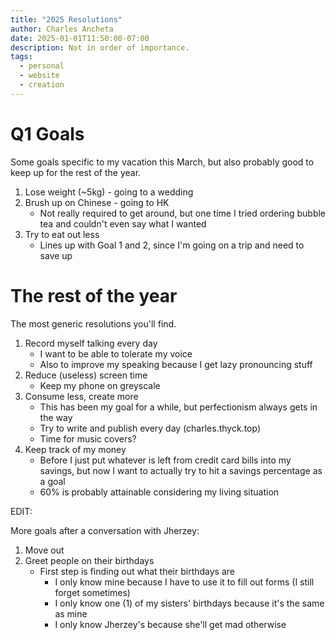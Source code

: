 ```yaml
---
title: "2025 Resolutions"
author: Charles Ancheta
date: 2025-01-01T11:50:00-07:00
description: Not in order of importance.
tags:
  - personal
  - website
  - creation
---
```


# Q1 Goals

Some goals specific to my vacation this March, but also probably good to keep up
for the rest of the year.

1. Lose weight (~5kg) - going to a wedding
2. Brush up on Chinese - going to HK
   - Not really required to get around, but one time I tried ordering bubble tea
     and couldn't even say what I wanted
3. Try to eat out less
   - Lines up with Goal 1 and 2, since I'm going on a trip and need to save up

# The rest of the year

The most generic resolutions you'll find.

1. Record myself talking every day
   - I want to be able to tolerate my voice
   - Also to improve my speaking because I get lazy pronouncing stuff
2. Reduce (useless) screen time
   - Keep my phone on greyscale
3. Consume less, create more
   - This has been my goal for a while, but perfectionism always gets in the way
   - Try to write and publish every day (charles.thyck.top)
   - Time for music covers?
4. Keep track of my money
   - Before I just put whatever is left from credit card bills into my savings,
     but now I want to actually try to hit a savings percentage as a goal
   - 60% is probably attainable considering my living situation

EDIT:

More goals after a conversation with Jherzey:

1. Move out
2. Greet people on their birthdays
   - First step is finding out what their birthdays are
     - I only know mine because I have to use it to fill out forms (I still
       forget sometimes)
     - I only know one (1) of my sisters' birthdays because it's the same as mine
     - I only know Jherzey's because she'll get mad otherwise
